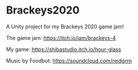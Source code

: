 # Brackeys2020
A Unity project for my Brackeys 2020 game jam!

The game jam:
https://itch.io/jam/brackeys-4

My game:
https://shibastudio.itch.io/hour-glass

Music by Foodbot:
https://soundcloud.com/reidgrrn
